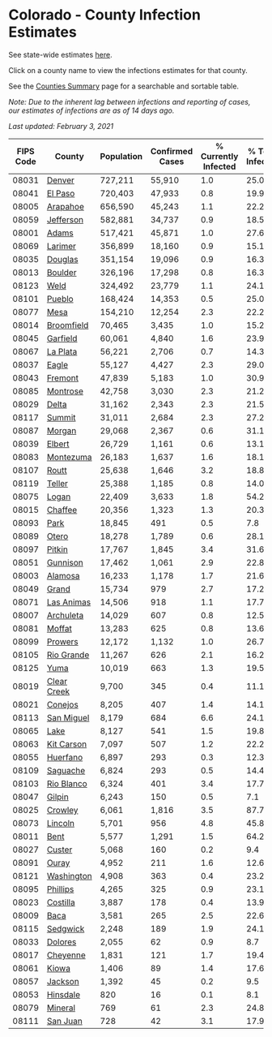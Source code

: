 # Colorado - County Infection Estimates

See state-wide estimates [here](/infections/us-co).

Click on a county name to view the infections estimates for that county.

See the [Counties Summary](/infections/summary-counties) page for a searchable and sortable table.

*Note: Due to the inherent lag between infections and reporting of cases, our estimates of infections are as of 14 days ago.*

*Last updated: February 3, 2021*

|   FIPS Code |                     County |   Population |   Confirmed Cases |   % Currently Infected |   % Total Infected |
|-------------|----------------------------|--------------|-------------------|------------------------|--------------------|
|       08031 |           [Denver](denver) |      727,211 |            55,910 |                    1.0 |               25.0 |
|       08041 |         [El Paso](el-paso) |      720,403 |            47,933 |                    0.8 |               19.9 |
|       08005 |       [Arapahoe](arapahoe) |      656,590 |            45,243 |                    1.1 |               22.2 |
|       08059 |     [Jefferson](jefferson) |      582,881 |            34,737 |                    0.9 |               18.5 |
|       08001 |             [Adams](adams) |      517,421 |            45,871 |                    1.0 |               27.6 |
|       08069 |         [Larimer](larimer) |      356,899 |            18,160 |                    0.9 |               15.1 |
|       08035 |         [Douglas](douglas) |      351,154 |            19,096 |                    0.9 |               16.3 |
|       08013 |         [Boulder](boulder) |      326,196 |            17,298 |                    0.8 |               16.3 |
|       08123 |               [Weld](weld) |      324,492 |            23,779 |                    1.1 |               24.1 |
|       08101 |           [Pueblo](pueblo) |      168,424 |            14,353 |                    0.5 |               25.0 |
|       08077 |               [Mesa](mesa) |      154,210 |            12,254 |                    2.3 |               22.2 |
|       08014 |   [Broomfield](broomfield) |       70,465 |             3,435 |                    1.0 |               15.2 |
|       08045 |       [Garfield](garfield) |       60,061 |             4,840 |                    1.6 |               23.9 |
|       08067 |       [La Plata](la-plata) |       56,221 |             2,706 |                    0.7 |               14.3 |
|       08037 |             [Eagle](eagle) |       55,127 |             4,427 |                    2.3 |               29.0 |
|       08043 |         [Fremont](fremont) |       47,839 |             5,183 |                    1.0 |               30.9 |
|       08085 |       [Montrose](montrose) |       42,758 |             3,030 |                    2.3 |               21.2 |
|       08029 |             [Delta](delta) |       31,162 |             2,343 |                    2.3 |               21.5 |
|       08117 |           [Summit](summit) |       31,011 |             2,684 |                    2.3 |               27.2 |
|       08087 |           [Morgan](morgan) |       29,068 |             2,367 |                    0.6 |               31.1 |
|       08039 |           [Elbert](elbert) |       26,729 |             1,161 |                    0.6 |               13.1 |
|       08083 |     [Montezuma](montezuma) |       26,183 |             1,637 |                    1.6 |               18.1 |
|       08107 |             [Routt](routt) |       25,638 |             1,646 |                    3.2 |               18.8 |
|       08119 |           [Teller](teller) |       25,388 |             1,185 |                    0.8 |               14.0 |
|       08075 |             [Logan](logan) |       22,409 |             3,633 |                    1.8 |               54.2 |
|       08015 |         [Chaffee](chaffee) |       20,356 |             1,323 |                    1.3 |               20.3 |
|       08093 |               [Park](park) |       18,845 |               491 |                    0.5 |                7.8 |
|       08089 |             [Otero](otero) |       18,278 |             1,789 |                    0.6 |               28.1 |
|       08097 |           [Pitkin](pitkin) |       17,767 |             1,845 |                    3.4 |               31.6 |
|       08051 |       [Gunnison](gunnison) |       17,462 |             1,061 |                    2.9 |               22.8 |
|       08003 |         [Alamosa](alamosa) |       16,233 |             1,178 |                    1.7 |               21.6 |
|       08049 |             [Grand](grand) |       15,734 |               979 |                    2.7 |               17.2 |
|       08071 |   [Las Animas](las-animas) |       14,506 |               918 |                    1.1 |               17.7 |
|       08007 |     [Archuleta](archuleta) |       14,029 |               607 |                    0.8 |               12.5 |
|       08081 |           [Moffat](moffat) |       13,283 |               625 |                    0.8 |               13.6 |
|       08099 |         [Prowers](prowers) |       12,172 |             1,132 |                    1.0 |               26.7 |
|       08105 |   [Rio Grande](rio-grande) |       11,267 |               626 |                    2.1 |               16.2 |
|       08125 |               [Yuma](yuma) |       10,019 |               663 |                    1.3 |               19.5 |
|       08019 | [Clear Creek](clear-creek) |        9,700 |               345 |                    0.4 |               11.1 |
|       08021 |         [Conejos](conejos) |        8,205 |               407 |                    1.4 |               14.1 |
|       08113 |   [San Miguel](san-miguel) |        8,179 |               684 |                    6.6 |               24.1 |
|       08065 |               [Lake](lake) |        8,127 |               541 |                    1.5 |               19.8 |
|       08063 |   [Kit Carson](kit-carson) |        7,097 |               507 |                    1.2 |               22.2 |
|       08055 |       [Huerfano](huerfano) |        6,897 |               293 |                    0.3 |               12.3 |
|       08109 |       [Saguache](saguache) |        6,824 |               293 |                    0.5 |               14.4 |
|       08103 |   [Rio Blanco](rio-blanco) |        6,324 |               401 |                    3.4 |               17.7 |
|       08047 |           [Gilpin](gilpin) |        6,243 |               150 |                    0.5 |                7.1 |
|       08025 |         [Crowley](crowley) |        6,061 |             1,816 |                    3.5 |               87.7 |
|       08073 |         [Lincoln](lincoln) |        5,701 |               956 |                    4.8 |               45.8 |
|       08011 |               [Bent](bent) |        5,577 |             1,291 |                    1.5 |               64.2 |
|       08027 |           [Custer](custer) |        5,068 |               160 |                    0.2 |                9.4 |
|       08091 |             [Ouray](ouray) |        4,952 |               211 |                    1.6 |               12.6 |
|       08121 |   [Washington](washington) |        4,908 |               363 |                    0.4 |               23.2 |
|       08095 |       [Phillips](phillips) |        4,265 |               325 |                    0.9 |               23.1 |
|       08023 |       [Costilla](costilla) |        3,887 |               178 |                    0.4 |               13.9 |
|       08009 |               [Baca](baca) |        3,581 |               265 |                    2.5 |               22.6 |
|       08115 |       [Sedgwick](sedgwick) |        2,248 |               189 |                    1.9 |               24.1 |
|       08033 |         [Dolores](dolores) |        2,055 |                62 |                    0.9 |                8.7 |
|       08017 |       [Cheyenne](cheyenne) |        1,831 |               121 |                    1.7 |               19.4 |
|       08061 |             [Kiowa](kiowa) |        1,406 |                89 |                    1.4 |               17.6 |
|       08057 |         [Jackson](jackson) |        1,392 |                45 |                    0.2 |                9.5 |
|       08053 |       [Hinsdale](hinsdale) |          820 |                16 |                    0.1 |                8.1 |
|       08079 |         [Mineral](mineral) |          769 |                61 |                    2.3 |               24.8 |
|       08111 |       [San Juan](san-juan) |          728 |                42 |                    3.1 |               17.9 |